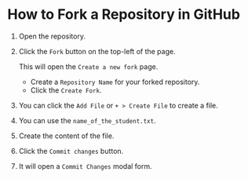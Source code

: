 # How to Fork a Repository in GitHub

1. Open the repository.
2. Click the `Fork` button on the top-left of the page.

   This will open the `Create a new fork` page.
   - Create a `Repository Name` for your forked repository.
   - Click the `Create Fork`.

3. You can click the `Add File` or `+ > Create File` to create a file.
4. You can use the `name_of_the_student.txt`.
5. Create the content of the file.
6. Click the `Commit changes` button.
7. It will open a `Commit Changes` modal form.
